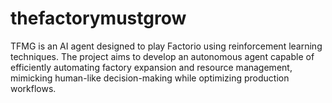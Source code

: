 # thefactorymustgrow
TFMG is an AI agent designed to play Factorio using reinforcement learning techniques. The project aims to develop an autonomous agent capable of efficiently automating factory expansion and resource management, mimicking human-like decision-making while optimizing production workflows.
